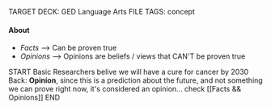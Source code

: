 TARGET DECK: GED Language Arts
FILE TAGS: concept

#### About
- *Facts* --> Can be proven true
- *Opinions* --> Opinions are beliefs / views that CAN'T be proven true

START
Basic
Researchers belive we will have a cure for cancer by 2030
Back: **Opinion**, since this is a prediction about the future, and not something we can prove right now, it's considered an opinion... check [[Facts && Opinions]]
END